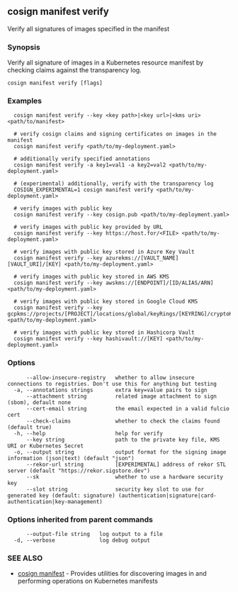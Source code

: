 ## cosign manifest verify

Verify all signatures of images specified in the manifest

### Synopsis

Verify all signature of images in a Kubernetes resource manifest by checking claims
against the transparency log.

```
cosign manifest verify [flags]
```

### Examples

```
  cosign manifest verify --key <key path>|<key url>|<kms uri> <path/to/manifest>

  # verify cosign claims and signing certificates on images in the manifest
  cosign manifest verify <path/to/my-deployment.yaml>

  # additionally verify specified annotations
  cosign manifest verify -a key1=val1 -a key2=val2 <path/to/my-deployment.yaml>

  # (experimental) additionally, verify with the transparency log
  COSIGN_EXPERIMENTAL=1 cosign manifest verify <path/to/my-deployment.yaml>

  # verify images with public key
  cosign manifest verify --key cosign.pub <path/to/my-deployment.yaml>

  # verify images with public key provided by URL
  cosign manifest verify --key https://host.for/<FILE> <path/to/my-deployment.yaml>

  # verify images with public key stored in Azure Key Vault
  cosign manifest verify --key azurekms://[VAULT_NAME][VAULT_URI]/[KEY] <path/to/my-deployment.yaml>

  # verify images with public key stored in AWS KMS
  cosign manifest verify --key awskms://[ENDPOINT]/[ID/ALIAS/ARN] <path/to/my-deployment.yaml>

  # verify images with public key stored in Google Cloud KMS
  cosign manifest verify --key gcpkms://projects/[PROJECT]/locations/global/keyRings/[KEYRING]/cryptoKeys/[KEY] <path/to/my-deployment.yaml>

  # verify images with public key stored in Hashicorp Vault
  cosign manifest verify --key hashivault://[KEY] <path/to/my-deployment.yaml>
```

### Options

```
      --allow-insecure-registry   whether to allow insecure connections to registries. Don't use this for anything but testing
  -a, --annotations strings       extra key=value pairs to sign
      --attachment string         related image attachment to sign (sbom), default none
      --cert-email string         the email expected in a valid fulcio cert
      --check-claims              whether to check the claims found (default true)
  -h, --help                      help for verify
      --key string                path to the private key file, KMS URI or Kubernetes Secret
  -o, --output string             output format for the signing image information (json|text) (default "json")
      --rekor-url string          [EXPERIMENTAL] address of rekor STL server (default "https://rekor.sigstore.dev")
      --sk                        whether to use a hardware security key
      --slot string               security key slot to use for generated key (default: signature) (authentication|signature|card-authentication|key-management)
```

### Options inherited from parent commands

```
      --output-file string   log output to a file
  -d, --verbose              log debug output
```

### SEE ALSO

* [cosign manifest](cosign_manifest.md)	 - Provides utilities for discovering images in and performing operations on Kubernetes manifests

